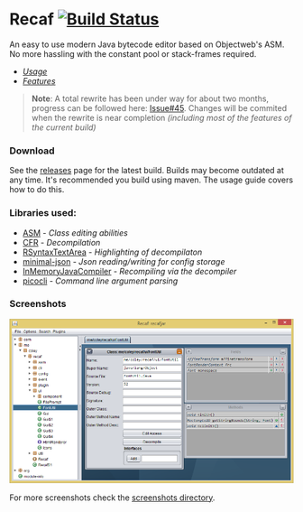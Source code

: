 # Recaf [![Build Status](https://travis-ci.org/Col-E/Recaf.svg?branch=master)](https://travis-ci.org/Col-E/Recaf)
An easy to use modern Java bytecode editor based on Objectweb's ASM. No more hassling with the constant pool or stack-frames required.

* _[Usage](https://col-e.github.io/Recaf/usage.html)_
* _[Features](https://col-e.github.io/Recaf/features.html)_

> **Note**: A total rewrite has been under way for about two months, progress can be followed here: [Issue#45](https://github.com/Col-E/Recaf/issues/45). Changes will be commited when the rewrite is near completion *(including most of the features of the current build)*

### Download

See the [releases](https://github.com/Col-E/Recaf/releases) page for the latest build. Builds may become outdated at any time. It's recommended you build using maven. The usage guide covers how to do this.

### Libraries used:
* [ASM](http://asm.ow2.org/) - _Class editing abilities_
* [CFR](http://www.benf.org/other/cfr/) - _Decompilation_
* [RSyntaxTextArea](https://github.com/bobbylight/RSyntaxTextArea) - _Highlighting of decompilaton_
* [minimal-json](https://github.com/ralfstx/minimal-json) - _Json reading/writing for config storage_
* [InMemoryJavaCompiler](https://github.com/trung/InMemoryJavaCompiler) - _Recompiling via the decompiler_
* [picocli](http://picocli.info/) - _Command line argument parsing_

### Screenshots

![Screenshot](docs/screenshots/main.png)

For more screenshots check the [screenshots directory](docs/screenshots).
